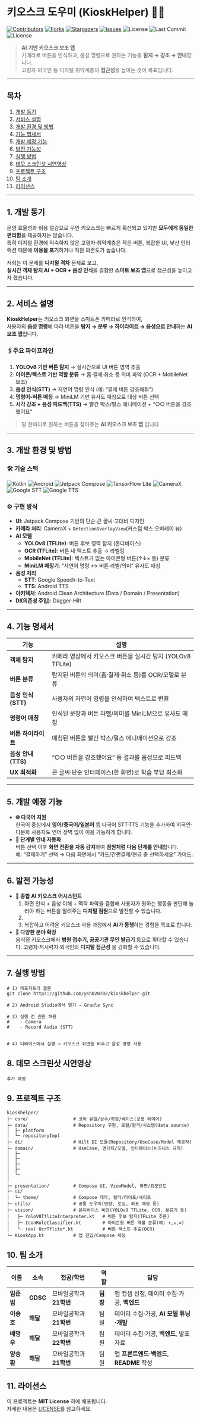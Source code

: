 # 키오스크 도우미 (KioskHelper) 🎤📱

[![Contributors](https://img.shields.io/github/contributors/ysh020702/kioskhelper.svg?style=for-the-badge)](https://github.com/ysh020702/kioskhelper/graphs/contributors)
[![Forks](https://img.shields.io/github/forks/ysh020702/kioskhelper.svg?style=for-the-badge)](https://github.com/ysh020702/kioskhelper/network/members)
[![Stargazers](https://img.shields.io/github/stars/ysh020702/kioskhelper.svg?style=for-the-badge)](https://github.com/ysh020702/kioskhelper/stargazers)
[![Issues](https://img.shields.io/github/issues/ysh020702/kioskhelper.svg?style=for-the-badge)](https://github.com/ysh020702/kioskhelper/issues)
![License](https://img.shields.io/github/license/ysh020702/kioskhelper?style=for-the-badge)
![Last Commit](https://img.shields.io/github/last-commit/ysh020702/kioskhelper?style=for-the-badge)
![License](https://img.shields.io/github/license/ysh020702/kioskhelper?style=for-the-badge)

> **AI 기반 키오스크 보조 앱**  
> 카메라로 버튼을 인식하고, 음성 명령으로 원하는 기능을 **탐지 → 강조 → 안내**합니다.  
> 고령자·외국인 등 디지털 취약계층의 **접근성**을 높이는 것이 목표입니다.

---

## 목차
1. [개발 동기](#1-개발-동기)
2. [서비스 설명](#2-서비스-설명)
3. [개발 환경 및 방법](#3-개발-환경-및-방법)
4. [기능 명세서](#4-기능-명세서)
5. [개발 예정 기능](#5-개발-예정-기능)
6. [발전 가능성](#6-발전-가능성)
7. [실행 방법](#7-실행-방법)
8. [데모 스크린샷 시연영상](#8-데모-스크린샷-시연영상)
9. [프로젝트 구조](#9-프로젝트-구조)
10. [팀 소개](#10-팀-소개)
11. [라이선스](#11-라이선스)

---

## 1. 개발 동기
운영 효율성과 비용 절감으로 무인 키오스크는 빠르게 확산되고 있지만 **모두에게 동일한 편리함**을 제공하지는 않습니다.  
특히 디지털 환경에 익숙하지 않은 고령자·취약계층은 작은 버튼, 복잡한 UI, 낯선 인터랙션 때문에 **이용을 포기**하거나 직원 의존도가 높습니다.

저희는 이 문제를 **디지털 격차** 문제로 보고,  
**실시간 객체 탐지 AI + OCR + 음성 인식**을 결합한 **스마트 보조 앱**으로 접근성을 높이고자 했습니다.

---

## 2. 서비스 설명
**KioskHelper**는 키오스크 화면을 스마트폰 카메라로 인식하여,  
사용자의 **음성 명령**에 따라 버튼을 **탐지 → 분류 → 하이라이트 → 음성으로 안내**하는 **AI 보조 앱**입니다.

### 🖇️주요 파이프라인
1. **YOLOv8 기반 버튼 탐지** → 실시간으로 UI 버튼 영역 추출  
2. **아이콘/텍스트 기반 역할 분류** → 홈·결제·취소 등 의미 파악 (OCR + MobileNet 보조)  
3. **음성 인식(STT)** → 자연어 명령 인식 (예: “결제 버튼 강조해줘”)  
4. **명령어-버튼 매칭** → MiniLM 기반 유사도 매칭으로 대상 버튼 선택  
5. **시각 강조 + 음성 피드백(TTS)** → 빨간 박스/펄스 애니메이션 + “○○ 버튼을 강조했어요”

> 말 한마디로 원하는 버튼을 찾아주는 **AI 키오스크 보조 앱** 입니다

---

## 3. 개발 환경 및 방법
### 🛠 기술 스택
![Kotlin](https://img.shields.io/badge/Kotlin-7F52FF?style=for-the-badge&logo=kotlin&logoColor=white)
![Android](https://img.shields.io/badge/Android-3DDC84?style=for-the-badge&logo=android&logoColor=white)
![Jetpack Compose](https://img.shields.io/badge/Jetpack_Compose-4285F4?style=for-the-badge&logo=jetpackcompose&logoColor=white)
![TensorFlow Lite](https://img.shields.io/badge/TensorFlow_Lite-FF6F00?style=for-the-badge&logo=tensorflow&logoColor=white)
![CameraX](https://img.shields.io/badge/CameraX-4285F4?style=for-the-badge&logo=google&logoColor=white)
![Google STT](https://img.shields.io/badge/Google_STT-4285F4?style=for-the-badge&logo=google&logoColor=white)
![Google TTS](https://img.shields.io/badge/Google_TTS-4285F4?style=for-the-badge&logo=google&logoColor=white)

### ⚙️ 구현 방식
- **UI**: Jetpack Compose 기반의 단순·큰 글씨·고대비 디자인  
- **카메라 처리**: CameraX + `DetectionOverlayView`(커스텀 박스 오버레이 뷰)  
- **AI 모델**
  - **YOLOv8 (TFLite)**: 버튼 후보 영역 탐지 (온디바이스)  
  - **OCR (TFLite)**: 버튼 내 텍스트 추출 → 라벨링  
  - **MobileNet (TFLite)**: 텍스트가 없는 아이콘형 버튼(↑↓× 등) 분류  
  - **MiniLM 매칭기**: “자연어 명령 ↔ 버튼 라벨/의미” 유사도 매칭  
- **음성 처리**
  - **STT**: Google Speech-to-Text  
  - **TTS**: Android TTS  
- **아키텍처**: Android Clean Architecture (Data / Domain / Presentation)
- **DI(의존성 주입)**: Dagger-Hilt

---

## 4. 기능 명세서
| 기능 | 설명 |
| --- | --- |
| **객체 탐지** | 카메라 영상에서 키오스크 버튼을 실시간 탐지 (YOLOv8 TFLite) |
| **버튼 분류** | 탐지된 버튼의 의미(홈·결제·취소 등)를 OCR/모델로 분류 |
| **음성 인식(STT)** | 사용자의 자연어 명령을 인식하여 텍스트로 변환 |
| **명령어 매칭** | 인식된 문장과 버튼 라벨/의미를 MiniLM으로 유사도 매칭 |
| **버튼 하이라이트** | 매칭된 버튼을 빨간 박스/펄스 애니메이션으로 강조 |
| **음성 안내(TTS)** | “○○ 버튼을 강조했어요” 등 결과를 음성으로 피드백 |
| **UX 최적화** | 큰 글씨·단순 인터페이스(한 화면)로 학습 부담 최소화 |

---

## 5. 개발 예정 기능
- **🌐 다국어 지원**  
  한국어 중심에서 **영어/중국어/일본어** 등 다국어 STT·TTS 기능을 추가하여 
  외국인·다문화 사용자도 언어 장벽 없이 이용 가능하게 합니다.
- **🧭 단계별 안내 자동화**  
  버튼 선택 이후 **화면 전환을 자동 감지**하여 **점원처럼 다음 단계를 안내**합니다.  
  예: “결제하기” 선택 → 다음 화면에서 “카드/간편결제/현금 중 선택하세요” 가이드.

---

## 6. 발전 가능성
- **🤖 종합 AI 키오스크 어시스턴트**  
  1. 화면 인식 + 음성 이해 + 맥락 파악을 결합해 사용자가 원하는 행동을 판단해 눌러야 하는 버튼을 알려주는 **디지털 점원**으로 발전할 수 있습니다.
  2. 
  3. 복잡하고 어려운 키오스크 사용 과정에서 **AI가 동행**하는 경험을 목표로 합니다.
- **🏥 다양한 분야 확장**  
  음식점 키오스크에서 **병원 접수기, 공공기관 무인 발급기** 등으로 확대할 수 있습니다.
  고령자·저시력자·외국인의 **디지털 접근성** 을 강화할 수 있습니다.

---

## 7. 실행 방법

```
# 1) 레포지토리 클론
git clone https://github.com/ysh020702/kioskhelper.git

# 2) Android Studio에서 열기 → Gradle Sync

# 3) 실행 전 권한 허용
#    - Camera
#    - Record Audio (STT)


# 4) 디바이스에서 실행 → 키오스크 화면을 비추고 음성 명령 사용
```

## 8. 데모 스크린샷 시연영상

```
추가 예정
```

## 9. 프로젝트 구조
```
kioskhelper/
├─ core/                 # 코어 유틸/상수/확장/베이스(공용 레이어)
├─ data/                 # Repository 구현, 로컬/원격/시스템(data source)
│  ├─ platform
│  └─ repositoryImpl
├─ di/                   # Hilt DI 모듈(Repository/UseCase/Model 제공자)
├─ domain/               # UseCase, 엔터티/모델, 인터페이스(비즈니스 규칙)
│  ├─
│  ├─
│  ├─
│  ├─
│  └─
│
├─ presentation/         # Compose UI, ViewModel, 화면/컴포넌트
├─ ui/
│  └─ theme/             # Compose 테마, 컬러/타이포/셰이프
├─ utils/                # 공통 도우미(변환, 로깅, 좌표 매핑 등)
├─ vision/               # 온디바이스 비전(YOLOv8 TFLite, OCR, 분류기 등)
│   ├─ YoloV8TfliteInterpreter.kt   # 버튼 후보 탐지(TFLite 추론)
│   ├─ IconRoleClassifier.kt        # 아이콘형 버튼 역할 분류(예: ↑,↓,✕)
│   └─ (ex) OcrTflite*.kt           # 버튼 텍스트 추출(OCR)
└─ KioskApp.kt           # 앱 진입/Compose 세팅
```

## 10. 팀 소개
| 이름      | 소속       | 전공/학번           | 역할     | 담당                             |
| ------- | -------- | --------------- | ------ | ------------------------------ |
| **임준범** | **GDSC** | 모바일공학과 **21학번** | **팀장** | 앱 컨셉 선정, 데이터 수집·가공, **백엔드**    |
| **이승호** | **해달**   | 모바일공학과 **21학번** | 팀원     | 데이터 수집·가공, **AI 모델 튜닝·개발**     |
| **배명우** | **해달**   | 모바일공학과 **22학번** | 팀원     | 데이터 수집·가공, **백엔드**, 발표자료       |
| **양승환** | **해달**   | 모바일공학과 **21학번** | 팀원     | 앱 **프론트엔드·백엔드**, **README** 작성 |


## 11. 라이선스

이 프로젝트는 **MIT License** 하에 배포됩니다.  
자세한 내용은 [LICENSE](./LICENSE)를 참고하세요.



